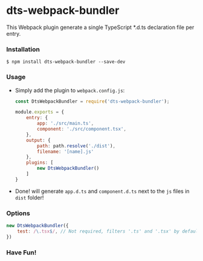 # dts-webpack-bundler

This Webpack plugin generate a single TypeScript *.d.ts declaration file per entry.

### Installation

```shell
$ npm install dts-webpack-bundler --save-dev
```

### Usage

* Simply add the plugin to `webpack.config.js`:

    ```javascript
    const DtsWebpackBundler = require('dts-webpack-bundler');

    module.exports = {
        entry: {
            app: './src/main.ts',
            component: './src/component.tsx',
        },
        output: {
            path: path.resolve('./dist'),
            filename: '[name].js'
        },
        plugins: [
            new DtsWebpackBundler()
        ]
    }
    ```
* Done! will generate `app.d.ts` and `component.d.ts` next to the `js` files in `dist` folder!

### Options
```js
new DtsWebpackBundler({
    test: /\.tsx$/, // Not required, filters '.ts' and '.tsx' by default
})
```


### Have Fun!